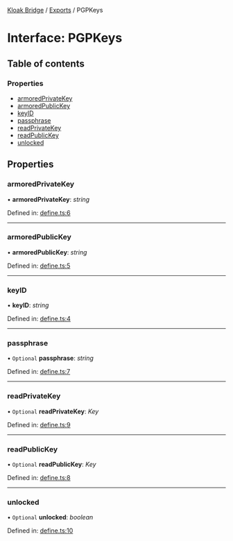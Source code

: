 [Kloak Bridge](../README.md) / [Exports](../modules.md) / PGPKeys

# Interface: PGPKeys

## Table of contents

### Properties

- [armoredPrivateKey](pgpkeys.md#armoredprivatekey)
- [armoredPublicKey](pgpkeys.md#armoredpublickey)
- [keyID](pgpkeys.md#keyid)
- [passphrase](pgpkeys.md#passphrase)
- [readPrivateKey](pgpkeys.md#readprivatekey)
- [readPublicKey](pgpkeys.md#readpublickey)
- [unlocked](pgpkeys.md#unlocked)

## Properties

### armoredPrivateKey

• **armoredPrivateKey**: *string*

Defined in: [define.ts:6](https://github.com/CoNET-project/kloak-bridge/blob/5b853dc/src/define.ts#L6)

___

### armoredPublicKey

• **armoredPublicKey**: *string*

Defined in: [define.ts:5](https://github.com/CoNET-project/kloak-bridge/blob/5b853dc/src/define.ts#L5)

___

### keyID

• **keyID**: *string*

Defined in: [define.ts:4](https://github.com/CoNET-project/kloak-bridge/blob/5b853dc/src/define.ts#L4)

___

### passphrase

• `Optional` **passphrase**: *string*

Defined in: [define.ts:7](https://github.com/CoNET-project/kloak-bridge/blob/5b853dc/src/define.ts#L7)

___

### readPrivateKey

• `Optional` **readPrivateKey**: *Key*

Defined in: [define.ts:9](https://github.com/CoNET-project/kloak-bridge/blob/5b853dc/src/define.ts#L9)

___

### readPublicKey

• `Optional` **readPublicKey**: *Key*

Defined in: [define.ts:8](https://github.com/CoNET-project/kloak-bridge/blob/5b853dc/src/define.ts#L8)

___

### unlocked

• `Optional` **unlocked**: *boolean*

Defined in: [define.ts:10](https://github.com/CoNET-project/kloak-bridge/blob/5b853dc/src/define.ts#L10)
